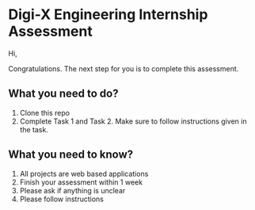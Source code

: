 # Digi-X Engineering Internship Assessment

Hi,

Congratulations. The next step for you is to complete this assessment.


## What you need to do?

1. Clone this repo
2. Complete Task 1 and Task 2. Make sure to follow instructions given in the task.

## What you need to know?

1. All projects are web based applications
2. Finish your assessment within 1 week
3. Please ask if anything is unclear
4. Please follow instructions
